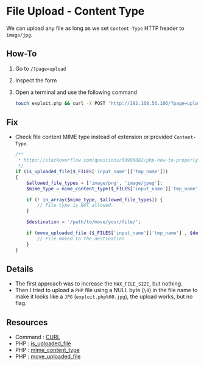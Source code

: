 # File Upload - Content Type

We can upload any file as long as we set `Content-Type` HTTP header to `image/jpg`.

## How-To

1. Go to `/?page=upload`
1. Inspect the form
1. Open a terminal and use the following command

	```sh
	touch exploit.php && curl -X POST 'http://192.168.56.106/?page=upload' -F 'MAX_FILE_SIZE=100000' -F 'uploaded=@exploit.php;type=image/jpg' -F 'Upload=Upload' | grep 'flag'
	```

## Fix

- Check file content MIME type instead of extension or provided `Content-Type`.

	```php
	/**
	 * https://stackoverflow.com/questions/59986082/php-how-to-properly-check-mime-type-of-a-file
	 */
	if (is_uploaded_file($_FILES['input_name']['tmp_name']))
	{
		$allowed_file_types = ['image/png', 'image/jpeg'];
		$mime_type = mime_content_type($_FILES['input_name']['tmp_name']);

		if (! in_array($mime_type, $allowed_file_types)) {
			// File type is NOT allowed.
		}

		$destination = '/path/to/move/your/file/';

		if (move_uploaded_file ($_FILES['input_name']['tmp_name'] , $destination)) {
			// File moved to the destination
		}
	}
	```

## Details

- The first approach was to increase the `MAX_FILE_SIZE`, but nothing.
- Then I tried to upload a `PHP` file using a NULL byte (`\0`) in the file name to make it looks like a `JPG` (`exploit.php%00.jpg`), the upload works, but no flag.

## Resources

- Command : [CURL](https://curl.se/docs/manpage.html)
- PHP : [is_uploaded_file](https://www.php.net/manual/en/function.is-uploaded-file.php)
- PHP : [mime_content_type](https://www.php.net/manual/en/function.mime-content-type.php)
- PHP : [move_uploaded_file](https://www.php.net/manual/en/function.move-uploaded-file.php)
